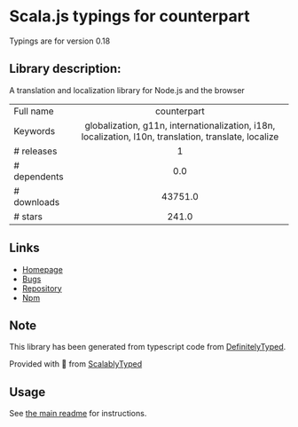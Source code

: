 
# Scala.js typings for counterpart

Typings are for version 0.18

## Library description:
A translation and localization library for Node.js and the browser

|                    |                 |
| ------------------ | :-------------: |
| Full name          | counterpart |
| Keywords           | globalization, g11n, internationalization, i18n, localization, l10n, translation, translate, localize |
| # releases         | 1 |
| # dependents       | 0.0 |
| # downloads        | 43751.0 |
| # stars            | 241.0 |

## Links
- [Homepage](https://github.com/martinandert/counterpart)
- [Bugs](https://github.com/martinandert/counterpart/issues)
- [Repository](https://github.com/martinandert/counterpart)
- [Npm](https://www.npmjs.com/package/counterpart)
    


## Note
This library has been generated from typescript code from [DefinitelyTyped](https://definitelytyped.org).

Provided with :purple_heart: from [ScalablyTyped](https://github.com/oyvindberg/ScalablyTyped)

## Usage
See [the main readme](../../readme.md) for instructions.


